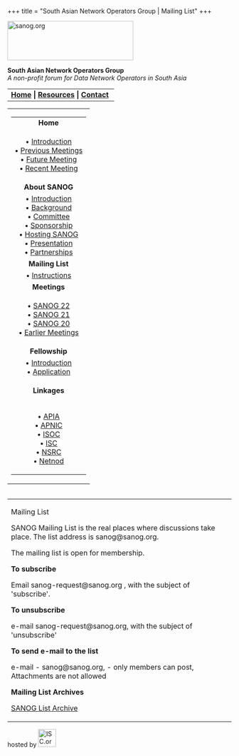 +++
title = "South Asian Network Operators Group | Mailing List"
+++

[<img src="images/logo.jpg" width="283" height="88" alt="sanog.org" />](index.html)

**South Asian Network Operators Group**  
*A non-profit forum for Data Network Operators in South Asia*

<table width="760" data-border="0" data-cellspacing="0" data-cellpadding="0">
<tbody>
<tr class="odd">
<td><strong><a href="index.html">Home</a> | <a href="resources/index.html">Resources</a> | <a href="contact.htm">Contact</a> </strong></td>
</tr>
</tbody>
</table>

<table width="100%" data-border="0" data-cellspacing="0" data-cellpadding="8">
<colgroup>
<col style="width: 100%" />
</colgroup>
<tbody>
<tr class="odd">
<td><table width="100%" data-border="0" data-cellspacing="2" data-cellpadding="0">
<colgroup>
<col style="width: 100%" />
</colgroup>
<tbody>
<tr class="odd">
<td style="text-align: center;"><strong>Home</strong></td>
</tr>
<tr class="even">
<td style="text-align: center;"><p>• <a href="index.html">Introduction</a><br />
• <a href="previous.htm">Previous Meetings</a><br />
• <a href="future.htm">Future Meeting</a><br />
• <a href="sanog20/index.html">Recent Meeting</a></p></td>
</tr>
<tr class="odd">
<td style="text-align: center;"><strong>About SANOG</strong></td>
</tr>
<tr class="even">
<td style="text-align: center;">• <a href="introduction.htm">Introduction</a><br />
• <a href="background.htm">Background</a><br />
• <a href="committee.htm">Committee</a><br />
• <a href="sponsorship.htm">Sponsorship</a><br />
• <a href="hosting.htm">Hosting SANOG</a><br />
• <a href="presentation/index.html">Presentation</a><br />
• <a href="partnerships.htm">Partnerships</a></td>
</tr>
<tr class="odd">
<td style="text-align: center;"><strong>Mailing List</strong></td>
</tr>
<tr class="even">
<td style="text-align: center;">• <a href="mailinglist.htm">Instructions</a></td>
</tr>
<tr class="odd">
<td style="text-align: center;"><strong>Meetings</strong></td>
</tr>
<tr class="even">
<td style="text-align: center;"><p>• <a href="sanog22/index.html">SANOG 22</a><br />
• <a href="sanog21/index.html">SANOG 21</a><br />
• <a href="sanog20/index.html">SANOG 20</a><a href="sanog19/index.html"><br />
</a>• <a href="previous.htm">Earlier Meetings</a></p></td>
</tr>
<tr class="odd">
<td style="text-align: center;"><strong>Fellowship</strong></td>
</tr>
<tr class="even">
<td style="text-align: center;">• <a href="fellowship/index.html">Introduction</a><br />
• <a href="fellowship/application.htm">Application</a></td>
</tr>
<tr class="odd">
<td style="text-align: center;"><p><strong>Linkages</strong></p></td>
</tr>
<tr class="even">
<td style="text-align: center;"><p>• <a href="http://www.apia.org">APIA</a><br />
• <a href="http://www.apnic.net">APNIC</a><br />
• <a href="http://www.isoc.org">ISOC</a><br />
• <a href="http://www.isc.org">ISC</a><br />
• <a href="http://www.nsrc.org/">NSRC</a><br />
• <a href="http://www.netnod.se/">Netnod</a><br />
</p></td>
</tr>
</tbody>
</table></td>
</tr>
</tbody>
</table>

<img src="images/1pxt.gif" width="1" height="1" />

<table width="100%" data-border="0" data-cellspacing="0" data-cellpadding="10">
<colgroup>
<col style="width: 100%" />
</colgroup>
<tbody>
<tr class="odd">
<td><p>Mailing List</p>
<p>SANOG Mailing List is the real places where discussions take place. The list address is sanog@sanog.org.</p>
<p>The mailing list is open for membership.</p>
<p><strong>To subscribe</strong></p>
<p>Email sanog-request@sanog.org , with the subject of 'subscribe'.</p>
<p><strong>To unsubscribe</strong></p>
<p>e-mail sanog-request@sanog.org, with the subject of 'unsubscribe'</p>
<p><strong>To send e-mail to the list</strong></p>
<p>e-mail - sanog@sanog.org, - only members can post, Attachments are not allowed</p>
<p><strong>Mailing List Archives</strong></p>
<p><a href="https://lists.sanog.org/pipermail/sanog/">SANOG List Archive</a></p></td>
</tr>
</tbody>
</table>

hosted by
[<img src="images/isc.gif" width="40" height="40" alt="ISC.org" />](http://www.isc.org)
